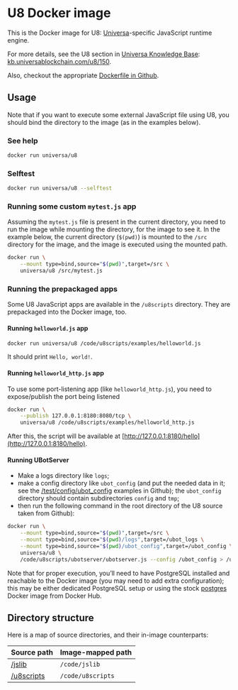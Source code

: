 # U8 Docker image

This is the Docker image for U8: [Universa](https://universablockchain.com)-specific JavaScript runtime engine.

For more details, see the U8 section in [Universa Knowledge Base](https://kb.universablockchain.com): [kb.universablockchain.com/u8/150](https://kb.universablockchain.com/u8/150).

Also, checkout the appropriate [Dockerfile in Github](https://github.com/UniversaBlockchain/U8/blob/master/docker/u8/Dockerfile).


## Usage

Note that if you want to execute some external JavaScript file using U8, you should bind the directory to the image (as in the examples below).

### See help

~~~bash
docker run universa/u8
~~~

### Selftest

~~~bash
docker run universa/u8 --selftest
~~~

### Running some custom `mytest.js` app

Assuming the `mytest.js` file is present in the current directory, you need to run the image while mounting the directory, for the image to see it. In the example below, the current directory (`$(pwd)`) is mounted to the `/src` directory for the image, and the image is executed using the mounted path.

~~~bash
docker run \
    --mount type=bind,source="$(pwd)",target=/src \
    universa/u8 /src/mytest.js
~~~


### Running the prepackaged apps

Some U8 JavaScript apps are available in the `/u8scripts` directory. They are prepackaged into the Docker image, too. 

#### Running `helloworld.js` app

~~~bash
docker run universa/u8 /code/u8scripts/examples/helloworld.js
~~~

It should print `Hello, world!`.

#### Running `helloworld_http.js` app

To use some port-listening app (like `helloworld_http.js`), you need to expose/publish the port being listened

~~~bash
docker run \
    --publish 127.0.0.1:8180:8080/tcp \
    universa/u8 /code/u8scripts/examples/helloworld_http.js
~~~

After this, the script will be available at [http://127.0.0.1:8180/hello](http://127.0.0.1:8180/hello).

#### Running UBotServer

* Make a logs directory like `logs`;
* make a config directory like `ubot_config` (and put the needed data in it; see the [/test/config/ubot_config](/test/config/ubot_config) examples in Github); the `ubot_config` directory should contain subdirectories `config` and `tmp`;
* then run the following command in the root directory of the U8 source taken from Github):

~~~bash
docker run \
    --mount type=bind,source="$(pwd)",target=/src \
    --mount type=bind,source="$(pwd)/logs",target=/ubot_logs \
    --mount type=bind,source="$(pwd)/ubot_config",target=/ubot_config \
    universa/u8 \
    /code/u8scripts/ubotserver/ubotserver.js --config /ubot_config > /ubot_logs/log.txt 2> /ubot_logs/errlog.txt
~~~

Note that for proper execution, you’ll need to have PostgreSQL installed and reachable to the Docker image (you may need to add extra configuration); this may be either dedicated PostgreSQL setup or using the stock [postgres](https://hub.docker.com/_/postgres) Docker image from Docker Hub.

## Directory structure

Here is a map of source directories, and their in-image counterparts:

| Source path               | Image-mapped path  |
| ------------------------- | ------------------ |
| [/jslib](/jslib)          | `/code/jslib`      |
| [/u8scripts](/u8scripts)  | `/code/u8scripts`  |

